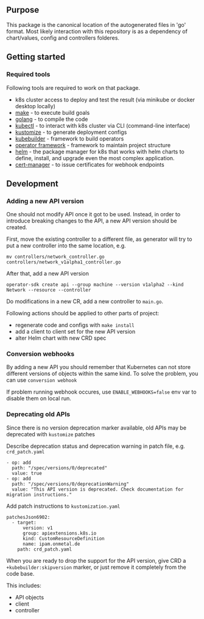 ## Purpose 
This package is the canonical location of the autogenerated files in 'go' format. Most likely interaction with this repository is as a dependency of chart/values, config and controllers folderes.

## Getting started
### Required tools

Following tools are required to work on that package.

- k8s cluster access to deploy and test the result (via minikube or docker desktop locally)
- [make](https://www.gnu.org/software/make/) - to execute build goals
- [golang](https://golang.org/) - to compile the code
- [kubectl](https://kubernetes.io/docs/tasks/tools/install-kubectl/) - to interact with k8s cluster via CLI (command-line interface)
- [kustomize](https://kustomize.io/) - to generate deployment configs
- [kubebuilder](https://book.kubebuilder.io) - framework to build operators
- [operator framework](https://operatorframework.io/) - framework to maintain project structure
- [helm](https://helm.sh/) - the package manager for k8s that works with helm charts to define, install, and upgrade even the most complex application.
- [cert-manager](https://cert-manager.io/) - to issue certificates for webhook endpoints


## Development

### Adding a new API version

One should not modify API once it got to be used.
Instead, in order to introduce breaking changes to the API, a new API version should be created.

First, move the existing controller to a different file, as generator will try to put a new controller into the same location, e.g.

    mv controllers/network_controller.go controllers/network_v1alpha1_controller.go

After that, add a new API version

    operator-sdk create api --group machine --version v1alpha2 --kind Network --resource --controller

Do modifications in a new CR, add a new controller to `main.go`.

Following actions should be applied to other parts of project:
- regenerate code and configs with `make install`
- add a client to client set for the new API version
- alter Helm chart with new CRD spec

### Conversion webhooks

By adding a new API you should remember that Kubernetes can not store different versions of objects within the same kind. To solve the problem, you can use `conversion webhook` 

If problem running webhook occures, use `ENABLE_WEBHOOKS=false` env var to disable them on local run.

### Deprecating old APIs

Since there is no version deprecation marker available, old APIs may be deprecated with `kustomize` patches

Describe deprecation status and deprecation warning in patch file, e.g. `crd_patch.yaml`

```
- op: add
  path: "/spec/versions/0/deprecated"
  value: true
- op: add
  path: "/spec/versions/0/deprecationWarning"
  value: "This API version is deprecated. Check documentation for migration instructions."
```

Add patch instructions to `kustomization.yaml`

```
patchesJson6902:
  - target:
      version: v1
      group: apiextensions.k8s.io
      kind: CustomResourceDefinition
      name: ipam.onmetal.de
    path: crd_patch.yaml
```

When you are ready to drop the support for the API version, give CRD a `+kubebuilder:skipversion` marker,
or just remove it completely from the code base.

This includes:
- API objects
- client
- controller
